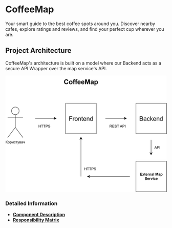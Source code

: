 # CoffeeMap
Your smart guide to the best coffee spots around you. Discover nearby cafes, explore ratings and reviews, and find your perfect cup wherever you are.

## Project Architecture
CoffeeMap's architecture is built on a model where our Backend acts as a secure API Wrapper over the map service's API.

![Diagram](https://raw.githubusercontent.com/feeww/CoffeeMap/refs/heads/main/docs/architecture/architecture_v1.drawio.svg)

### Detailed Information
* **[Component Description](docs/architecture/components.md)**
* **[Responsibility Matrix](docs/architecture/ownership.md)**
